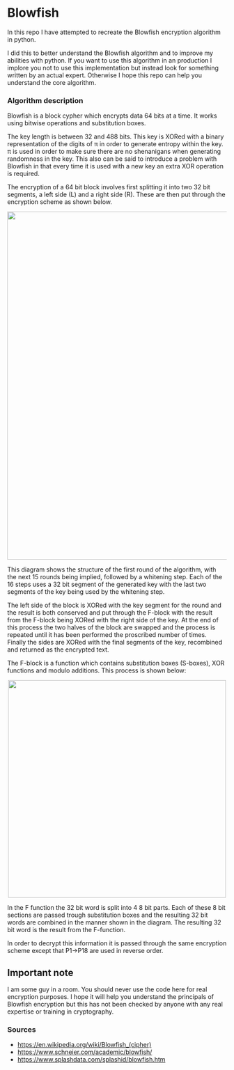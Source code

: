 # Blowfish #

In this repo I have attempted to recreate the Blowfish encryption algorithm in python.

I did this to better understand the Blowfish algorithm and to improve my abilities with python. If you want to use this algorithm in an production I implore you not to use this implementation but instead look for something written by an actual expert. Otherwise I hope this repo can help you understand the core algorithm.

### Algorithm description ###

Blowfish is a block cypher which encrypts data 64 bits at a time. It works using bitwise operations and substitution boxes. 

The key length is between 32 and 488 bits. This key is XORed with a binary representation of the digits of &pi; in order to generate entropy within the key. &pi; is used in order to make sure there are no shenanigans when generating randomness in the key. This also can be said to introduce a problem with Blowfish in that every time it is used with a new key an extra XOR operation is required. 

The encryption of a 64 bit block involves first splitting it into two 32 bit segments, a left side (L) and a right side (R). These are then put through the encryption scheme as shown below.

<p align="center">
<image src='./images/blowfish_full_algorithm.png' width="800px;"></image>
</p>

This diagram shows the structure of the first round of the algorithm, with the next 15 rounds being implied, followed by a whitening step. Each of the 16 steps uses a 32 bit segment of the generated key with the last two segments of the key being used by the whitening step. 

The left side of the block is XORed with the key segment for the round and the result is both conserved and put through the F-block with the result from the F-block being XORed with the right side of the key. At the end of this process the two halves of the block are swapped and the process is repeated until it has been performed the proscribed number of times. Finally the sides are XORed with the final segments of the key, recombined and returned as the encrypted text.

The F-block is a function which contains substitution boxes (S-boxes), XOR functions and modulo additions. This process is shown below:

<p align="center">
<image src='./images/F-block_diagram.png' width="500px;"></image>
</p>

In the F function the 32 bit word is split into 4 8 bit parts. Each of these 8 bit sections are passed trough substitution boxes and the resulting 32 bit words are combined in the manner shown in the diagram. The resulting 32 bit word is the result from the F-function.

In order to decrypt this information it is passed through the same encryption scheme except that P1->P18 are used in reverse order.


## Important note ##

I am some guy in a room. You should never use the code here for real encryption purposes. I hope it will help you understand the principals of Blowfish encryption but this has not been checked by anyone with any real expertise or training in cryptography.

### Sources ###

* https://en.wikipedia.org/wiki/Blowfish_(cipher)
* https://www.schneier.com/academic/blowfish/
* https://www.splashdata.com/splashid/blowfish.htm
